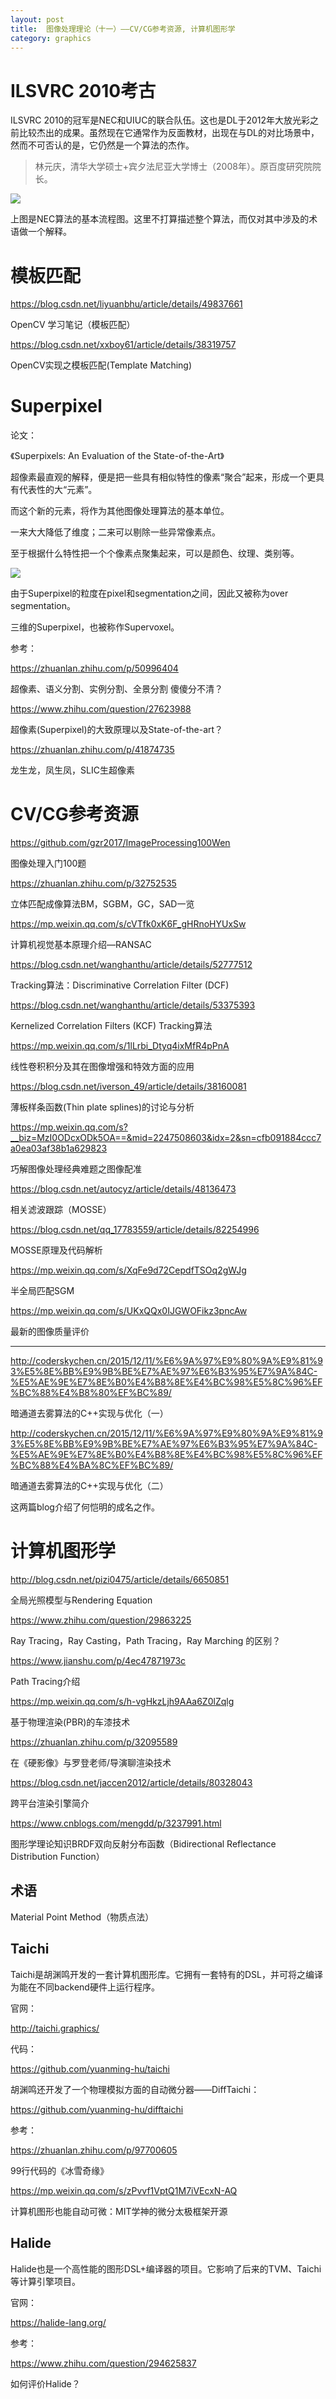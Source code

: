 ```yaml
---
layout: post
title:  图像处理理论（十一）——CV/CG参考资源, 计算机图形学
category: graphics 
---
```


# ILSVRC 2010考古

ILSVRC 2010的冠军是NEC和UIUC的联合队伍。这也是DL于2012年大放光彩之前比较杰出的成果。虽然现在它通常作为反面教材，出现在与DL的对比场景中，然而不可否认的是，它仍然是一个算法的杰作。

>林元庆，清华大学硕士+宾夕法尼亚大学博士（2008年）。原百度研究院院长。

![](/images/article/ILSVRC_2010.png)

上图是NEC算法的基本流程图。这里不打算描述整个算法，而仅对其中涉及的术语做一个解释。

# 模板匹配

https://blog.csdn.net/liyuanbhu/article/details/49837661

OpenCV 学习笔记（模板匹配）

https://blog.csdn.net/xxboy61/article/details/38319757

OpenCV实现之模板匹配(Template Matching)

# Superpixel

论文：

《Superpixels: An Evaluation of the State-of-the-Art》

超像素最直观的解释，便是把一些具有相似特性的像素“聚合”起来，形成一个更具有代表性的大“元素”。

而这个新的元素，将作为其他图像处理算法的基本单位。

一来大大降低了维度；二来可以剔除一些异常像素点。

至于根据什么特性把一个个像素点聚集起来，可以是颜色、纹理、类别等。

![](/images/img3/superpixel.jpg)

由于Superpixel的粒度在pixel和segmentation之间，因此又被称为over segmentation。

三维的Superpixel，也被称作Supervoxel。

参考：

https://zhuanlan.zhihu.com/p/50996404

超像素、语义分割、实例分割、全景分割 傻傻分不清？

https://www.zhihu.com/question/27623988

超像素(Superpixel)的大致原理以及State-of-the-art？

https://zhuanlan.zhihu.com/p/41874735

龙生龙，凤生凤，SLIC生超像素

# CV/CG参考资源

https://github.com/gzr2017/ImageProcessing100Wen

图像处理入门100题

https://zhuanlan.zhihu.com/p/32752535

立体匹配成像算法BM，SGBM，GC，SAD一览

https://mp.weixin.qq.com/s/cVTfk0xK6F_gHRnoHYUxSw

计算机视觉基本原理介绍—RANSAC

https://blog.csdn.net/wanghanthu/article/details/52777512

Tracking算法：Discriminative Correlation Filter (DCF)

https://blog.csdn.net/wanghanthu/article/details/53375393

Kernelized Correlation Filters (KCF) Tracking算法

https://mp.weixin.qq.com/s/1lLrbi_Dtyq4ixMfR4pPnA

线性卷积积分及其在图像增强和特效方面的应用

https://blog.csdn.net/iverson_49/article/details/38160081

薄板样条函数(Thin plate splines)的讨论与分析

https://mp.weixin.qq.com/s?__biz=MzI0ODcxODk5OA==&mid=2247508603&idx=2&sn=cfb091884ccc7a0ea03af38b1a629823

巧解图像处理经典难题之图像配准

https://blog.csdn.net/autocyz/article/details/48136473

相关滤波跟踪（MOSSE）

https://blog.csdn.net/qq_17783559/article/details/82254996

MOSSE原理及代码解析

https://mp.weixin.qq.com/s/XqFe9d72CepdfTSOq2gWJg

半全局匹配SGM

https://mp.weixin.qq.com/s/UKxQQx0IJGWOFikz3pncAw

最新的图像质量评价

----

http://coderskychen.cn/2015/12/11/%E6%9A%97%E9%80%9A%E9%81%93%E5%8E%BB%E9%9B%BE%E7%AE%97%E6%B3%95%E7%9A%84C-%E5%AE%9E%E7%8E%B0%E4%B8%8E%E4%BC%98%E5%8C%96%EF%BC%88%E4%B8%80%EF%BC%89/

暗通道去雾算法的C++实现与优化（一）

http://coderskychen.cn/2015/12/11/%E6%9A%97%E9%80%9A%E9%81%93%E5%8E%BB%E9%9B%BE%E7%AE%97%E6%B3%95%E7%9A%84C-%E5%AE%9E%E7%8E%B0%E4%B8%8E%E4%BC%98%E5%8C%96%EF%BC%88%E4%BA%8C%EF%BC%89/

暗通道去雾算法的C++实现与优化（二）

这两篇blog介绍了何恺明的成名之作。

# 计算机图形学

http://blog.csdn.net/pizi0475/article/details/6650851

全局光照模型与Rendering Equation

https://www.zhihu.com/question/29863225

Ray Tracing，Ray Casting，Path Tracing，Ray Marching 的区别？

https://www.jianshu.com/p/4ec47871973c

Path Tracing介绍

https://mp.weixin.qq.com/s/h-vgHkzLjh9AAa6Z0lZqlg

基于物理渲染(PBR)的车漆技术

https://zhuanlan.zhihu.com/p/32095589

在《硬影像》与罗登老师/导演聊渲染技术

https://blog.csdn.net/jaccen2012/article/details/80328043

跨平台渲染引擎简介

https://www.cnblogs.com/mengdd/p/3237991.html

图形学理论知识BRDF双向反射分布函数（Bidirectional Reflectance Distribution Function）

## 术语

Material Point Method（物质点法）

## Taichi

Taichi是胡渊鸣开发的一套计算机图形库。它拥有一套特有的DSL，并可将之编译为能在不同backend硬件上运行程序。

官网：

http://taichi.graphics/

代码：

https://github.com/yuanming-hu/taichi

胡渊鸣还开发了一个物理模拟方面的自动微分器——DiffTaichi：

https://github.com/yuanming-hu/difftaichi

参考：

https://zhuanlan.zhihu.com/p/97700605

99行代码的《冰雪奇缘》

https://mp.weixin.qq.com/s/zPvvf1VptQ1M7iVEcxN-AQ

计算机图形也能自动可微：MIT学神的微分太极框架开源

## Halide

Halide也是一个高性能的图形DSL+编译器的项目。它影响了后来的TVM、Taichi等计算引擎项目。

官网：

https://halide-lang.org/

参考：

https://www.zhihu.com/question/294625837

如何评价Halide？
